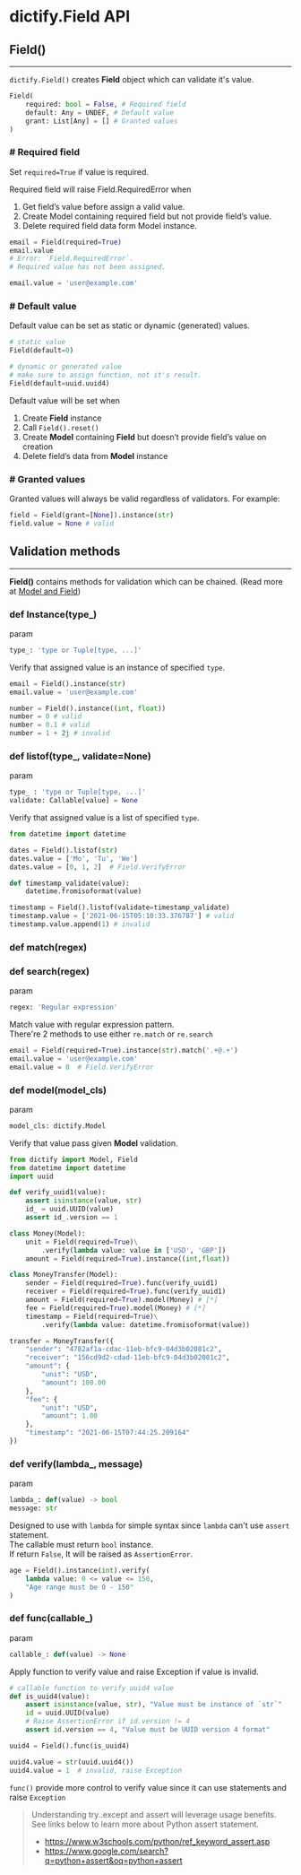 # dictify.Field API

## Field()
---

`dictify.Field()` creates **Field** object which can validate it's value.

```python
Field(
    required: bool = False, # Required field
    default: Any = UNDEF, # Default value
    grant: List[Any] = [] # Granted values
)
```

### \# Required field

Set `required=True` if value is required.

Required field will raise Field.RequiredError when

1. Get field’s value before assign a valid value.
2. Create Model containing required field but not provide field’s value.
3. Delete required field data form Model instance.

```python
email = Field(required=True)
email.value
# Error: `Field.RequiredError`.
# Required value has not been assigned.

email.value = 'user@example.com'
```

### \# Default value

Default value can be set as static or dynamic (generated) values.

```python
# static value
Field(default=0)

# dynamic or generated value
# make sure to assign function, not it's result.
Field(default=uuid.uuid4)
```

Default value will be set when

1. Create **Field** instance
2. Call `Field().reset()`
3. Create **Model** containing **Field** but doesn’t provide field’s value on creation
4. Delete field’s data from **Model** instance

### \# Granted values

Granted values will always be valid regardless of validators. For example:

```python
field = Field(grant=[None]).instance(str)
field.value = None # valid
```

## Validation methods
---

**Field()** contains methods for validation which can be chained. (Read more at [Model and Field](/guide/model-and-field.html))


### <pkt-tag>def</pkt-tag> Instance(type_)
<div class="code-label">param</div>

```python
type_: 'type or Tuple[type, ...]'
```

Verify that assigned value is an instance of specified `type`.

```python
email = Field().instance(str)
email.value = 'user@example.com'

number = Field().instance((int, float))
number = 0 # valid
number = 0.1 # valid
number = 1 + 2j # invalid
```

### <pkt-tag>def</pkt-tag> listof(type_, validate=None)
<div class="code-label">param</div>

```python
type_ : 'type or Tuple[type, ...]'
validate: Callable[value] = None
```

Verify that assigned value is a list of specified `type`.

```python
from datetime import datetime

dates = Field().listof(str)
dates.value = ['Mo', 'Tu', 'We']
dates.value = [0, 1, 2]  # Field.VerifyError

def timestamp_validate(value):
    datetime.fromisoformat(value)

timestamp = Field().listof(validate=timestamp_validate)
timestamp.value = ['2021-06-15T05:10:33.376787'] # valid
timestamp.value.append(1) # invalid
```

### <pkt-tag>def</pkt-tag> match(regex)
### <pkt-tag>def</pkt-tag> search(regex)
<div class="code-label">param</div>

```python
regex: 'Regular expression'
```

Match value with regular expression pattern.  
There're 2 methods to use either `re.match` or `re.search`

```python
email = Field(required=True).instance(str).match('.+@.+')
email.value = 'user@example.com'
email.value = 0  # Field.VerifyError
```

### <pkt-tag>def</pkt-tag> model(model_cls)
<div class="code-label">param</div>

```python
model_cls: dictify.Model
```
Verify that value pass given **Model** validation.

```python
from dictify import Model, Field
from datetime import datetime
import uuid

def verify_uuid1(value):
    assert isinstance(value, str)
    id_ = uuid.UUID(value)
    assert id_.version == 1

class Money(Model):
    unit = Field(required=True)\
        .verify(lambda value: value in ['USD', 'GBP'])
    amount = Field(required=True).instance((int,float))

class MoneyTransfer(Model):
    sender = Field(required=True).func(verify_uuid1)
    receiver = Field(required=True).func(verify_uuid1)
    amount = Field(required=True).model(Money) # [*]
    fee = Field(required=True).model(Money) # [*]
    timestamp = Field(required=True)\
        .verify(lambda value: datetime.fromisoformat(value))

transfer = MoneyTransfer({
    "sender": "4782af1a-cdac-11eb-bfc9-04d3b02081c2",
    "receiver": "156cd9d2-cdad-11eb-bfc9-04d3b02081c2",
    "amount": {
        "unit": "USD",
        "amount": 100.00
    },
    "fee": {
        "unit": "USD",
        "amount": 1.00
    },
    "timestamp": "2021-06-15T07:44:25.209164"
})
```

### <pkt-tag>def</pkt-tag> verify(lambda_, message)
<div class="code-label">param</div>

```python
lambda_: def(value) -> bool
message: str
```

Designed to use with `lambda` for simple syntax since ``lambda``
can't use ``assert`` statement.  
The callable must return `bool` instance.  
If return ``False``, It will be raised as ``AssertionError``.

```python
age = Field().instance(int).verify(
    lambda value: 0 <= value <= 150,
    "Age range must be 0 - 150"
)
```

### <pkt-tag>def</pkt-tag> func(callable_)
<div class="code-label">param</div>

```python
callable_: def(value) -> None
```

Apply function to verify value and raise Exception if value is invalid.


```python
# callable function to verify uuid4 value
def is_uuid4(value):
    assert isinstance(value, str), "Value must be instance of `str`"
    id = uuid.UUID(value)
    # Raise AssertionError if id.version != 4
    assert id.version == 4, "Value must be UUID version 4 format"

uuid4 = Field().func(is_uuid4)

uuid4.value = str(uuid.uuid4())
uuid4.value = 1  # invalid, raise Exception
```

`func()` provide more control to verify value since it can use statements and raise `Exception`

> Understanding try..except and assert will leverage usage benefits.
> See links below to learn more about Python assert statement.
> - https://www.w3schools.com/python/ref_keyword_assert.asp
> - https://www.google.com/search?q=python+assert&oq=python+assert